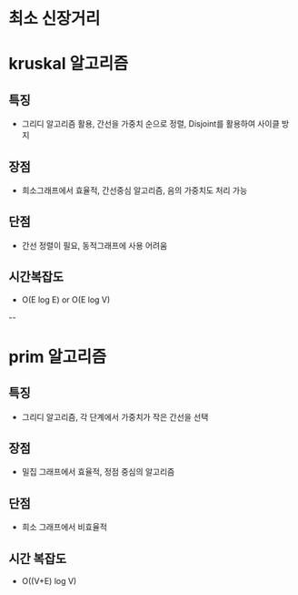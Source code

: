 # 최소 신장거리
# kruskal 알고리즘
## 특징
- 그리디 알고리즘 활용, 간선을 가중치 순으로 정렬, Disjoint를 활용하여 사이클 방지

## 장점
- 희소그래프에서 효율적, 간선중심 알고리즘, 음의 가중치도 처리 가능

## 단점
- 간선 정렬이 필요, 동적그래프에 사용 어려움

## 시간복잡도
- O(E log E) or O(E log V)

--
# prim 알고리즘
## 특징
- 그리디 알고리즘, 각 단계에서 가중치가 작은 간선을  선택

## 장점
- 밀집 그래프에서 효율적, 정점 중심의 알고리즘

## 단점
- 희소 그래프에서 비효율적

## 시간 복잡도
- O((V+E) log V)